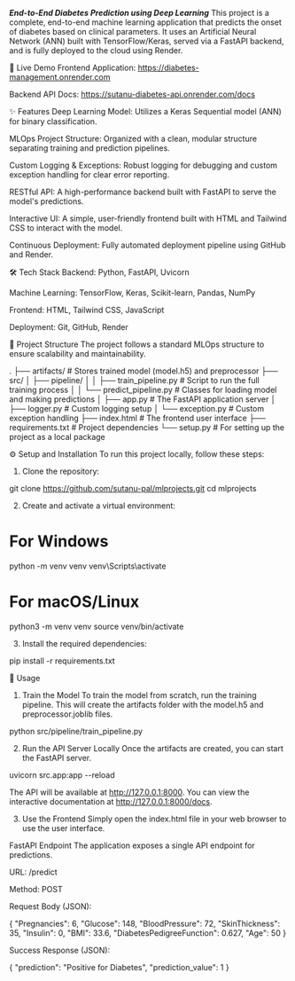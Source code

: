 *****End-to-End Diabetes Prediction using Deep Learning*****
This project is a complete, end-to-end machine learning application that predicts the onset of diabetes based on clinical parameters. It uses an Artificial Neural Network (ANN) built with TensorFlow/Keras, served via a FastAPI backend, and is fully deployed to the cloud using Render.

🚀 Live Demo
Frontend Application: https://diabetes-management.onrender.com

Backend API Docs: https://sutanu-diabetes-api.onrender.com/docs

✨ Features
Deep Learning Model: Utilizes a Keras Sequential model (ANN) for binary classification.

MLOps Project Structure: Organized with a clean, modular structure separating training and prediction pipelines.

Custom Logging & Exceptions: Robust logging for debugging and custom exception handling for clear error reporting.

RESTful API: A high-performance backend built with FastAPI to serve the model's predictions.

Interactive UI: A simple, user-friendly frontend built with HTML and Tailwind CSS to interact with the model.

Continuous Deployment: Fully automated deployment pipeline using GitHub and Render.

🛠️ Tech Stack
Backend: Python, FastAPI, Uvicorn

Machine Learning: TensorFlow, Keras, Scikit-learn, Pandas, NumPy

Frontend: HTML, Tailwind CSS, JavaScript

Deployment: Git, GitHub, Render

📂 Project Structure
The project follows a standard MLOps structure to ensure scalability and maintainability.

.
├── artifacts/              # Stores trained model (model.h5) and preprocessor
├── src/
│   ├── pipeline/
│   │   ├── train_pipeline.py   # Script to run the full training process
│   │   └── predict_pipeline.py # Classes for loading model and making predictions
│   ├── app.py                  # The FastAPI application server
│   ├── logger.py               # Custom logging setup
│   └── exception.py            # Custom exception handling
├── index.html              # The frontend user interface
├── requirements.txt        # Project dependencies
└── setup.py                # For setting up the project as a local package

⚙️ Setup and Installation
To run this project locally, follow these steps:

1. Clone the repository:

git clone https://github.com/sutanu-pal/mlprojects.git
cd mlprojects

2. Create and activate a virtual environment:

# For Windows
python -m venv venv
venv\Scripts\activate

# For macOS/Linux
python3 -m venv venv
source venv/bin/activate

3. Install the required dependencies:

pip install -r requirements.txt

🚀 Usage
1. Train the Model
To train the model from scratch, run the training pipeline. This will create the artifacts folder with the model.h5 and preprocessor.joblib files.

python src/pipeline/train_pipeline.py

2. Run the API Server Locally
Once the artifacts are created, you can start the FastAPI server.

uvicorn src.app:app --reload

The API will be available at http://127.0.0.1:8000. You can view the interactive documentation at http://127.0.0.1:8000/docs.

3. Use the Frontend
Simply open the index.html file in your web browser to use the user interface.

FastAPI Endpoint
The application exposes a single API endpoint for predictions.

URL: /predict

Method: POST

Request Body (JSON):

{
  "Pregnancies": 6,
  "Glucose": 148,
  "BloodPressure": 72,
  "SkinThickness": 35,
  "Insulin": 0,
  "BMI": 33.6,
  "DiabetesPedigreeFunction": 0.627,
  "Age": 50
}

Success Response (JSON):

{
  "prediction": "Positive for Diabetes",
  "prediction_value": 1
}

